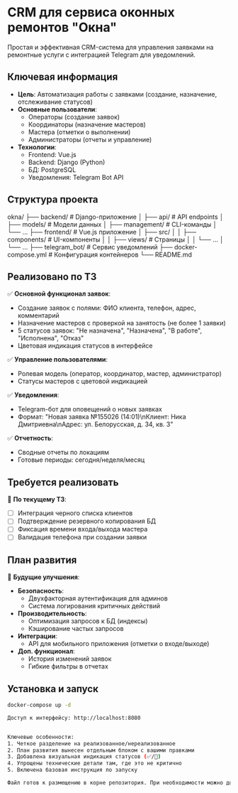 # CRM для сервиса оконных ремонтов "Окна"

Простая и эффективная CRM-система для управления заявками на ремонтные услуги с интеграцией Telegram для уведомлений.

## Ключевая информация
- **Цель**: Автоматизация работы с заявками (создание, назначение, отслеживание статусов)
- **Основные пользователи**: 
  - Операторы (создание заявок)
  - Координаторы (назначение мастеров)
  - Мастера (отметки о выполнении)
  - Администраторы (отчеты и управление)
- **Технологии**:
  - Frontend: Vue.js
  - Backend: Django (Python)
  - БД: PostgreSQL
  - Уведомления: Telegram Bot API

## Структура проекта

okna/
├── backend/ # Django-приложение
│ ├── api/ # API endpoints
│ ├── models/ # Модели данных
│ ├── management/ # CLI-команды
│ └── ...
├── frontend/ # Vue.js приложение
│ ├── src/
│ │ ├── components/ # UI-компоненты
│ │ ├── views/ # Страницы
│ │ └── ...
│ └── ...
├── telegram_bot/ # Сервис уведомлений
├── docker-compose.yml # Конфигурация контейнеров
└── README.md


## Реализовано по ТЗ
✅ **Основной функционал заявок**:
- Создание заявок с полями: ФИО клиента, телефон, адрес, комментарий
- Назначение мастеров с проверкой на занятость (не более 1 заявки)
- 5 статусов заявок: "Не назначена", "Назначена", "В работе", "Исполнена", "Отказ"
- Цветовая индикация статусов в интерфейсе

✅ **Управление пользователями**:
- Ролевая модель (оператор, координатор, мастер, администратор)
- Статусы мастеров с цветовой индикацией

✅ **Уведомления**:
- Telegram-бот для оповещений о новых заявках
- Формат: "Новая заявка №155026 (14:01)\nКлиент: Ника Дмитриевна\nАдрес: ул. Белорусская, д. 34, кв. 3"

✅ **Отчетность**:
- Сводные отчеты по локациям
- Готовые периоды: сегодня/неделя/месяц

## Требуется реализовать
🔧 **По текущему ТЗ**:
- [ ] Интеграция черного списка клиентов
- [ ] Подтверждение резервного копирования БД
- [ ] Фиксация времени входа/выхода мастера
- [ ] Валидация телефона при создании заявки

## План развития
📅 **Будущие улучшения**:
- **Безопасность**:
  - Двухфакторная аутентификация для админов
  - Система логирования критичных действий
- **Производительность**:
  - Оптимизация запросов к БД (индексы)
  - Кэширование частых запросов
- **Интеграции**:
  - API для мобильного приложения (отметки о входе/выходе)
- **Доп. функционал**:
  - История изменений заявок
  - Гибкие фильтры в отчетах

## Установка и запуск
```bash
docker-compose up -d

Доступ к интерфейсу: http://localhost:8080


Ключевые особенности:
1. Четкое разделение на реализованное/нереализованное
2. План развития вынесен отдельным блоком с вашими правками
3. Добавлена визуальная индикация статусов (✅/🔧)
4. Упрощены технические детали там, где это не критично
5. Включена базовая инструкция по запуску

Файл готов к размещению в корне репозитория. При необходимости можно добавить больше технических деталей в раздел установки.